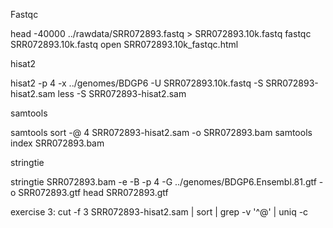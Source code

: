 Fastqc

head -40000 ../rawdata/SRR072893.fastq > SRR072893.10k.fastq
fastqc SRR072893.10k.fastq 
open SRR072893.10k_fastqc.html 

hisat2

hisat2 -p 4 -x ../genomes/BDGP6 -U SRR072893.10k.fastq -S SRR072893-hisat2.sam
less -S SRR072893-hisat2.sam 

samtools

samtools sort -@ 4 SRR072893-hisat2.sam -o SRR072893.bam
samtools index SRR072893.bam 

stringtie

stringtie SRR072893.bam -e -B -p 4 -G ../genomes/BDGP6.Ensembl.81.gtf -o SRR072893.gtf
head SRR072893.gtf 


exercise 3:
cut -f 3 SRR072893-hisat2.sam | sort | grep -v '^@' | uniq -c
